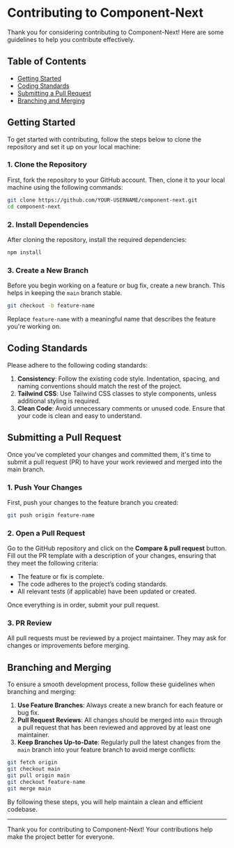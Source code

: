 
# Contributing to Component-Next

Thank you for considering contributing to Component-Next! Here are some guidelines to help you contribute effectively.

## Table of Contents

- [Getting Started](#getting-started)
- [Coding Standards](#coding-standards)
- [Submitting a Pull Request](#submitting-a-pull-request)
- [Branching and Merging](#branching-and-merging)

## Getting Started

To get started with contributing, follow the steps below to clone the repository and set it up on your local machine:

### 1. Clone the Repository

First, fork the repository to your GitHub account. Then, clone it to your local machine using the following commands:

```bash
git clone https://github.com/YOUR-USERNAME/component-next.git
cd component-next
```

### 2. Install Dependencies

After cloning the repository, install the required dependencies:

```bash
npm install
```

### 3. Create a New Branch

Before you begin working on a feature or bug fix, create a new branch. This helps in keeping the `main` branch stable.

```bash
git checkout -b feature-name
```

Replace `feature-name` with a meaningful name that describes the feature you're working on.

## Coding Standards

Please adhere to the following coding standards:

1. **Consistency**: Follow the existing code style. Indentation, spacing, and naming conventions should match the rest of the project.
2. **Tailwind CSS**: Use Tailwind CSS classes to style components, unless additional styling is required.
3. **Clean Code**: Avoid unnecessary comments or unused code. Ensure that your code is clean and easy to understand.

## Submitting a Pull Request

Once you've completed your changes and committed them, it's time to submit a pull request (PR) to have your work reviewed and merged into the main branch.

### 1. Push Your Changes

First, push your changes to the feature branch you created:

```bash
git push origin feature-name
```

### 2. Open a Pull Request

Go to the GitHub repository and click on the **Compare & pull request** button. Fill out the PR template with a description of your changes, ensuring that they meet the following criteria:

- The feature or fix is complete.
- The code adheres to the project’s coding standards.
- All relevant tests (if applicable) have been updated or created.

Once everything is in order, submit your pull request.

### 3. PR Review

All pull requests must be reviewed by a project maintainer. They may ask for changes or improvements before merging.

## Branching and Merging

To ensure a smooth development process, follow these guidelines when branching and merging:

1. **Use Feature Branches**: Always create a new branch for each feature or bug fix.
2. **Pull Request Reviews**: All changes should be merged into `main` through a pull request that has been reviewed and approved by at least one maintainer.
3. **Keep Branches Up-to-Date**: Regularly pull the latest changes from the `main` branch into your feature branch to avoid merge conflicts:

```bash
git fetch origin
git checkout main
git pull origin main
git checkout feature-name
git merge main
```

By following these steps, you will help maintain a clean and efficient codebase.

---

Thank you for contributing to Component-Next! Your contributions help make the project better for everyone.
